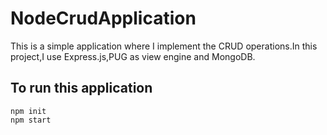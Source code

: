 ﻿# NodeCrudApplication
 This is a simple application where I implement the CRUD operations.In this project,I use Express.js,PUG as view engine and MongoDB.

## To run this application

```
npm init
npm start
```
